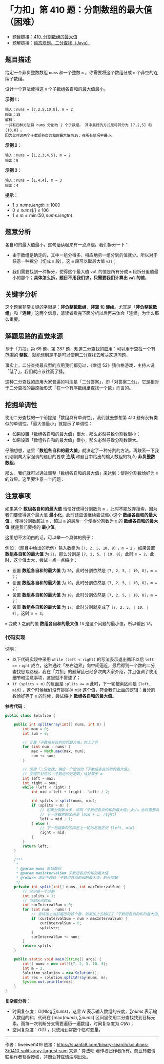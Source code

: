 # 「力扣」第 410 题：分割数组的最大值（困难）

- 题目链接：[410. 分割数组的最大值](https://leetcode-cn.com/problems/split-array-largest-sum/)
- 题解链接：[动态规划、二分查找（Java）](https://leetcode-cn.com/problems/split-array-largest-sum/solution/er-fen-cha-zhao-by-liweiwei1419-4/)

## 题目描述

给定一个非负整数数组 `nums` 和一个整数 `m` ，你需要将这个数组分成 `m` 个非空的连续子数组。

设计一个算法使得这 `m` 个子数组各自和的最大值最小。

**示例 1：**

```
输入：nums = [7,2,5,10,8], m = 2
输出：18
解释：
一共有四种方法将 nums 分割为 2 个子数组。 其中最好的方式是将其分为 [7,2,5] 和 [10,8] 。
因为此时这两个子数组各自的和的最大值为18，在所有情况中最小。
```

**示例 2：**

```
输入：nums = [1,2,3,4,5], m = 2
输出：9
```

**示例 3：**

```
输入：nums = [1,4,4], m = 3
输出：4
```

**提示：**

- $1 \le nums.length \le 1000$
- $0 \le nums[i] \le  106$
- $1 \le m \le \min(50, nums.length)$

## 题意分析

各自和的最大值最小，这句话读起来有一点点绕。我们拆分一下：

- 由于数组是确定的，其中一组分得多，相应地另一组分到的值就少。所以对于任意一种拆分（切成 `m` 段），这 `m` 段可以取最大值 `val`；

- 我们需要找到一种拆分，使得这个最大值 `val` 的值是所有分成 `m` 段拆分里值最小的那个；**具体怎么拆，题目不用我们求，只需要我们计算出 `val` 的值**。

## 关键字分析

这个题目非常关键的字眼是：**非负整数数组**、**非空** 和 **连续**。尤其是「**非负整数数组**」和「**连续**」这两个信息，请读者看完下面分析以后再来体会「连续」为什么那么重要。

## 解题思路的直觉来源

基于「力扣」第 69 题、第 287 题，知道二分查找的应用：可以用于查找一个有范围的 **整数**，就能想到是不是可以使用二分查找去解决这道问题。

事实上，二分查找最典型的应用我们都见过，《幸运 52》猜价格游戏，主持人说「低了」，我们就应该往高了猜。

这种二分查找的应用大家普遍的叫法是「二分答案」，即「对答案二分」。它是相对于二分查找的最原始形式「在一个有序数组里查找一个数」而言的。

## 挖掘单调性

使用二分查找的一个前提是「数组具有单调性」，我们就去想想第 410 题有没有类似的单调性。「最大值最小」就提示了单调性：

- 如果设置「数组各自和的最大值」很大，那么必然导致分割数很小；
- 如果设置「数组各自和的最大值」很小，那么必然导致分割数很大。

仔细想想，这里「**数组各自和的最大值**」就决定了一种分割的方法。再联系一下我们刚刚向大家强调的题目的要求 **连续** 和题目中给出的输入数组的特点: **非负整数数组**。

那么，我们就可以通过调整「数组各自和的最大值」来达到：使得分割数恰好为 `m` 的效果。这里要注意一个问题：

## 注意事项

如果某个 **数组各自和的最大值** 恰恰好使得分割数为 `m` ，此时不能放弃搜索，因为我们要使得这个最大值 **最小化**，此时还应该继续尝试缩小这个 **数组各自和的最大值** ，使得分割数超过 `m` ，超过 `m` 的最后一个使得分割数为 `m` 的 **数组各自和的最大值** 就是我们要找的 **最小值**。

这里想不太明白的话，可以举一个具体的例子：

例如：（题目中给出的示例）输入数组为 `[7, 2, 5, 10, 8]` ，`m = 2` 。如果设置 **数组各自和的最大值** 为 `21`，那么分割是 `[7, 2, 5, | 10, 8]`，此时 `m = 2`，此时，这个值太大，尝试一点一点缩小：

- 设置 **数组各自和的最大值** 为 `20`，此时分割依然是 `[7, 2, 5, | 10, 8]`，`m = 2`；
- 设置 **数组各自和的最大值** 为 `19`，此时分割依然是 `[7, 2, 5, | 10, 8]`，`m = 2`；
- 设置 **数组各自和的最大值** 为 `18`，此时分割依然是 `[7, 2, 5, | 10, 8]`，`m = 2`；
- 设置 **数组各自和的最大值** 为 `17`，此时分割就变成了 `[7, 2, 5, | 10, | 8]`，这时 `m = 3`。

`m` 变成 `3` 之前的值 **数组各自和的最大值** `18` 是这个问题的最小值，所以输出 `18`。

### 代码实现

说明：

- 以下代码实现中采用 `while (left < right)` 的写法表示退出循环以后 `left == right` 成立，这种通过「左右边界」向中间逼近，最后得到一个数的二分查找思考路径，我在「力扣」的题解区已经多次向大家介绍，并且强调了使用细节和注意事项，这里就不赘述了；
- `if (splits > m)` 的反面是 `splits <= m` 此时，下一轮搜索区间是 `[left, mid]` ，这个时候我们没有排除掉 `mid` 这个值，符合我们上面的逻辑：当分割数恰好等于 `m` 的时候，尝试缩小 **数组各自和的最大值**。

**参考代码**：

```java
public class Solution {

    public int splitArray(int[] nums, int m) {
        int max = 0;
        int sum = 0;

        // 计算「子数组各自的和的最大值」的上下界
        for (int num : nums) {
            max = Math.max(max, num);
            sum += num;
        }

        // 使用「二分查找」确定一个恰当的「子数组各自的和的最大值」，
        // 使得它对应的「子数组的分割数」恰好等于 m
        int left = max;
        int right = sum;
        while (left < right) {
            int mid = left + (right - left) / 2;

            int splits = split(nums, mid);
            if (splits > m) {
                // 如果分割数太多，说明「子数组各自的和的最大值」太小，此时需要将「子数组各自的和的最大值」调大
                // 下一轮搜索的区间是 [mid + 1, right]
                left = mid + 1;
            } else {
                // 下一轮搜索的区间是上一轮的反面区间 [left, mid]
                right = mid;
            }
        }
        return left;
    }

    /***
     *
     * @param nums 原始数组
     * @param maxIntervalSum 子数组各自的和的最大值
     * @return 满足不超过「子数组各自的和的最大值」的分割数
     */
    private int split(int[] nums, int maxIntervalSum) {
        // 至少是一个分割
        int splits = 1;
        // 当前区间的和
        int curIntervalSum = 0;
        for (int num : nums) {
            // 尝试加上当前遍历的这个数，如果加上去超过了「子数组各自的和的最大值」，就不加这个数，另起炉灶
            if (curIntervalSum + num > maxIntervalSum) {
                curIntervalSum = 0;
                splits++;
            }
            curIntervalSum += num;
        }
        return splits;
    }

    public static void main(String[] args) {
        int[] nums = new int[]{7, 2, 5, 10, 8};
        int m = 2;
        Solution solution = new Solution();
        int res = solution.splitArray(nums, m);
        System.out.println(res);
    }
}
```

**复杂度分析**：

- 时间复杂度：$O(N \log \sum nums)$，这里 $N$ 表示输入数组的长度，$\sum nums$ 表示输入数组的和，代码在 $[\max(nums), \sum nums]$ 区间里使用二分查找找到目标元素，而每一次判断分支需要遍历一遍数组，时间复杂度为 $O(N)$；
- 空间复杂度：$O(1)$ ，只使用到常数个临时变量。



---

作者：liweiwei1419
链接：https://suanfa8.com/binary-search/solutions-3/0410-split-array-largest-sum
来源：算法吧
著作权归作者所有。商业转载请联系作者获得授权，非商业转载请注明出处。